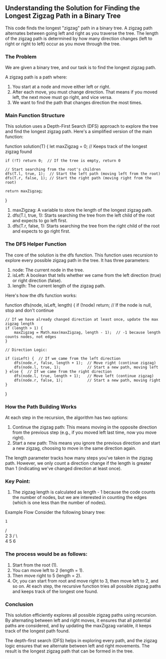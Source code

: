 ## Understanding the Solution for Finding the Longest Zigzag Path in a Binary Tree

This code finds the longest "zigzag" path in a binary tree. A zigzag path alternates between going left and right as you traverse the tree. The length of the zigzag path is determined by how many direction changes (left to right or right to left) occur as you move through the tree.

### The Problem
We are given a binary tree, and our task is to find the longest zigzag path.

A zigzag path is a path where:

1. You start at a node and move either left or right.
2. After each move, you must change direction. That means if you moved left, the next move must go right, and vice versa.
3. We want to find the path that changes direction the most times.

### Main Function Structure
This solution uses a Depth-First Search (DFS) approach to explore the tree and find the longest zigzag path. Here's a simplified version of the main function:


function solution(T) {
    let maxZigzag = 0;  // Keeps track of the longest zigzag found

    if (!T) return 0;  // If the tree is empty, return 0
    
    // Start searching from the root's children
    dfs(T.l, true, 1);  // Start the left path (moving left from the root)
    dfs(T.r, false, 1); // Start the right path (moving right from the root)
    
    return maxZigzag;
}

1. maxZigzag: A variable to store the length of the longest zigzag path.
2. dfs(T.l, true, 1): Starts searching the tree from the left child of the root and expects to go left first.
3. dfs(T.r, false, 1): Starts searching the tree from the right child of the root and expects to go right first.


### The DFS Helper Function
The core of the solution is the dfs function. This function uses recursion to explore every possible zigzag path in the tree. It has three parameters:

1. node: The current node in the tree.
2. isLeft: A boolean that tells whether we came from the left direction (true) or right direction (false).
3. length: The current length of the zigzag path.

Here's how the dfs function works:

function dfs(node, isLeft, length) {
    if (!node) return;  // If the node is null, stop and don't continue
    
    // If we have already changed direction at least once, update the max zigzag length
    if (length > 1) {
        maxZigzag = Math.max(maxZigzag, length - 1);  // -1 because length counts nodes, not edges
    }

    // Direction Logic:

    if (isLeft) {  // If we came from the left direction
        dfs(node.r, false, length + 1);  // Move right (continue zigzag)
        dfs(node.l, true, 1);            // Start a new path, moving left
    } else {  // If we came from the right direction
        dfs(node.l, true, length + 1);   // Move left (continue zigzag)
        dfs(node.r, false, 1);           // Start a new path, moving right
    }
}

### How the Path Building Works
At each step in the recursion, the algorithm has two options:

1. Continue the zigzag path: This means moving in the opposite direction from the previous step (e.g., if you moved left last time, now you move right).
2. Start a new path: This means you ignore the previous direction and start a new zigzag, choosing to move in the same direction again.

The length parameter tracks how many steps you've taken in the zigzag path. However, we only count a direction change if the length is greater than 1 (indicating we've changed direction at least once).

### Key Point:
1. The zigzag length is calculated as length - 1 because the code counts the number of nodes, but we are interested in counting the edges (which is one less than the number of nodes).

Example Flow
Consider the following binary tree:


    1
   / \
  2   3
 / \   \
4   5   6


### The process would be as follows:

1. Start from the root (1).
2. You can move left to 2 (length = 1).
3. Then move right to 5 (length = 2).
4. Or, you can start from root and move right to 3, then move left to 2, and so on.
At each step, the recursive function tries all possible zigzag paths and keeps track of the longest one found.

### Conclusion
This solution efficiently explores all possible zigzag paths using recursion. By alternating between left and right moves, it ensures that all potential paths are considered, and by updating the maxZigzag variable, it keeps track of the longest path found.

The depth-first search (DFS) helps in exploring every path, and the zigzag logic ensures that we alternate between left and right movements. The result is the longest zigzag path that can be formed in the tree.
